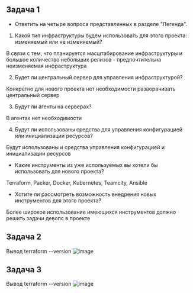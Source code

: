 ## Задача 1
- Ответить на четыре вопроса представленных в разделе "Легенда".
1. Какой тип инфраструктуры будем использовать для этого проекта: изменяемый или не изменяемый?

В связи с тем, что планируется масштабирование инфраструктуры и большое количество небольших релизов - предпочтительна неизменяемая инфраструктура

2. Будет ли центральный сервер для управления инфраструктурой?

Конкретно для нового проекта нет необходимости разворачивать центральный сервер

3. Будут ли агенты на серверах?

В агентах нет необходимости

4. Будут ли использованы средства для управления конфигурацией или инициализации ресурсов?

Будут использованы и средства управления конфигурацией и инициализации ресурсов

- Какие инструменты из уже используемых вы хотели бы использовать для нового проекта?

Terraform, Packer, Docker, Kubernetes, Teamcity, Ansible

- Хотите ли рассмотреть возможность внедрения новых инструментов для этого проекта?

Более широкое использование имеющихся инструментов должно решить задачи девопс в проекте

## Задача 2 
Вывод terraform --version
![image](https://user-images.githubusercontent.com/93075740/175263282-e0c223d7-a27f-4bd6-b486-549ef9aaebdc.png)
## Задача 3
Вывод terraform --version
![image](https://user-images.githubusercontent.com/93075740/175263302-c7cc7d72-fe14-4b49-bc5d-ce3230a7b40c.png)
